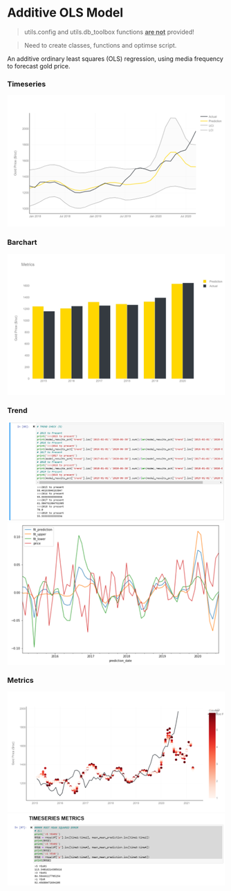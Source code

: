 # Additive OLS Model

> utils.config and utils.db_toolbox functions <b><u>are not</u></b> provided!

> Need to create classes, functions and optimse script.

An additive ordinary least squares (OLS) regression, using media frequency to forecast gold price.

### Timeseries
![Opps, Not found!](https://github.com/frederickvandenberg/additive-OLS/blob/main/images/year-timeseries.png)

### Barchart
![Opps, Not found!](https://github.com/frederickvandenberg/additive-OLS/blob/main/images/year-barchart.png)

### Trend
![Opps, Not found!](https://github.com/frederickvandenberg/additive-OLS/blob/main/images/trend-check.png)
![Opps, Not found!](https://github.com/frederickvandenberg/additive-OLS/blob/main/images/trend-percentage.png)

### Metrics
![Opps, Not found!](https://github.com/frederickvandenberg/additive-OLS/blob/main/images/timeseries-prediction.png)
![Opps, Not found!](https://github.com/frederickvandenberg/additive-OLS/blob/main/images/timeseries-metrics.png)

